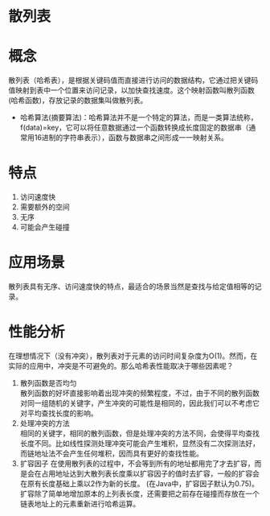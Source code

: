# 散列表
# 概念
散列表（哈希表），是根据关键码值而直接进行访问的数据结构，它通过把关键码值映射到表中一个位置来访问记录，以加快查找速度。这个映射函数叫散列函数(哈希函数)，存放记录的数据集叫做散列表。

- 哈希算法(摘要算法)：哈希算法并不是一个特定的算法，而是一类算法统称，f(data)=key，它可以将任意数据通过一个函数转换成长度固定的数据串（通常用16进制的字符串表示），函数与数据串之间形成一一映射关系。 

# 特点
1. 访问速度快
2. 需要额外的空间
3. 无序
4. 可能会产生碰撞

# 应用场景
散列表具有无序、访问速度快的特点，最适合的场景当然是查找与给定值相等的记录。

# 性能分析
在理想情况下（没有冲突），散列表对于元素的访问时间复杂度为O(1)。然而，在实际的应用中，冲突是不可避免的。那么哈希表性能取决于哪些因素呢？

1. 散列函数是否均匀  
散列函数的好坏直接影响着出现冲突的频繁程度，不过，由于不同的散列函数对同一组随机的关键字，产生冲突的可能性是相同的，因此我们可以不考虑它对平均查找长度的影响。
2. 处理冲突的方法  
相同的关键字，相同的散列函数，但是处理冲突的方法不同，会使得平均查找长度不同。比如线性探测处理冲突可能会产生堆积，显然没有二次探测法好，而链地址法不会产生任何堆积，因而具有更好的查找性能。
3. 扩容因子
在使用散列表的过程中，不会等到所有的地址都用完了才去扩容，而是会在占用地址达到大散列表长度乘以扩容因子的值时去扩容，一般的扩容会在原有长度基础上乘以2作为新的长度。 (在Java中，扩容因子默认为0.75)。扩容除了简单地增加原本的上列表长度，还需要把之前存在碰撞而存放在一个链表地址上的元素重新进行哈希运算。
